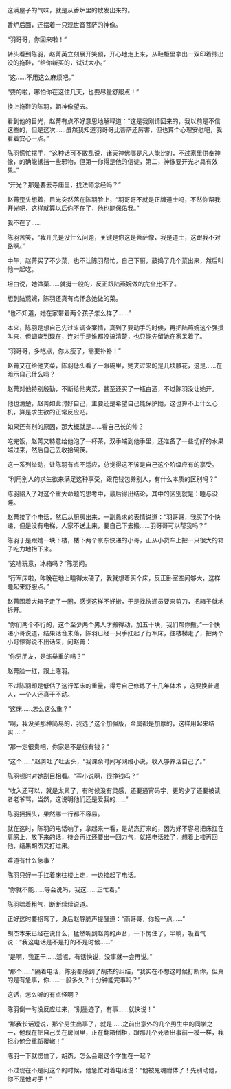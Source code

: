 这满屋子的气味，就是从香炉里的散发出来的。

香炉后面，还摆着一只观世音菩萨的神像。

“羽哥哥，你回来啦！”

转头看到陈羽，赵菁英立刻展开笑颜，开心地走上来，从鞋柜里拿出一双印着熊出没的拖鞋，“给你新买的，试试大小。”

“这……不用这么麻烦吧。”

“要的啦，哪怕你在这住几天，也要尽量舒服点！”

换上拖鞋的陈羽，朝神像望去。

看到他的目光，赵菁有点不好意思地解释道：“这是我刚请回来的，我以前是不信这些的，但是这次……虽然我知道羽哥哥比菩萨还厉害，但也算个心理安慰吧，我看着安心一点。”

陈羽慌忙摆手，“这种话可不敢乱说，诸天神佛哪是凡人能比的，不过家里供奉神像，的确能抵挡一些邪物，但第一你得是他的信徒，第二，神像要开光才具有效果。”

“开光？那是要去寺庙里，找法师念经吗？”

赵菁歪头想着，目光突然落在陈羽脸上，“羽哥哥不就是正牌道士吗，不然你帮我开光吧，这样就算以后你不在了，他也能保佑我。”

我不在了……

陈羽苦笑，“我开光是没什么问题，关键是你这是菩萨像，我是道士，这跟我不对路啊。”

中午，赵菁买了不少菜，也不让陈羽帮忙，自己下厨，鼓捣了几个菜出来，然后叫他一起吃。

坦白说，她做菜……就挺一般的，反正跟陆燕婉做的完全比不了。

想到陆燕婉，陈羽还真有点怀念她做的菜。

“也不知道，她在家带着两个孩子怎么样了……”

本来，陈羽是想自己先过来调查案情，真到了要动手的时候，再把陆燕婉这个强援叫来，但调查到现在，连对手是谁都没搞清楚，也只能先留她在家呆着了。

“羽哥哥，多吃点，你太瘦了，需要补补！”

赵菁又在给他夹菜，陈羽低头看了一眼碗里，她夹过来的是几块腰花，这是……在暗示自己什么吗？

赵菁对他特别殷勤，不断给他夹菜，甚至还买了一瓶白酒，不过陈羽没让她开。

他也清楚，赵菁如此讨好自己，主要还是希望自己能保护她，这也算不上什么心机，算是求生欲的正常反应吧。

如果还有别的原因，那大概就是……看自己长的帅？

吃完饭，赵菁又特意给他泡了一杯茶，双手端到他手里，还准备了一些切好的水果端过来，然后自己去收拾碗筷。

这一系列举动，让陈羽有点不适应，总觉得这不该是自己这个阶级应有的享受。

“利用别人的求生欲来满足这种享受，跟花钱包养别人，有什么本质的区别吗？”

陈羽陷入了对这个重大命题的思考中，最后得出结论，其中的区别就是：睡与没睡。

赵菁接了个电话，然后从厨房出来，一副恳求的表情说道：“羽哥哥，我买了个快递，但是没有电梯，人家不送上来，要自己下去搬……羽哥哥可以帮我吗？”

陈羽于是跟她一块下楼，楼下两个京东快递的小哥，正从小货车上把一只很大的箱子吃力地抬下来。

“这啥玩意，冰箱吗？”陈羽问。

“行军床啦，昨晚在地上睡得太硬了，我就想着买个床，反正卧室空间够大，这样睡起来舒服点。”

赵菁围着大箱子走了一圈，感觉这样不好搬，于是找快递员要来剪刀，把箱子就地拆开。

“你们两个不行的，这个至少两个男人才搬得动，加五十块，我们帮你搬。”一个快递小哥说道，结果话音未落，陈羽已经一只手扛起了行军床，往楼梯走了，把两个小哥惊得说不出话来，问赵菁：

“你男朋友，是练举重的吗？”

赵菁脸一红，跟上陈羽。

不过陈羽却是低估了这行军床的重量，得亏自己修炼了十几年体术 ，这要换普通人，一个人还真干不动。

“这床……怎么这么重？”

“啊，我没买那种简易的，我选了这个加强版，金属都是加厚的，这样用起来结实……”

“那一定很贵吧，你家是不是很有钱？”

“这个……”赵菁吐了吐舌头，“我课余时间写网络小说，收入够养活自己了。”

陈羽顿时对她刮目相看。“写小说啊，很挣钱吗？”

“收入还可以，就是太累了，有时候没有灵感，还要通宵码字，更的少了还要被读者老爷骂，当然，这说明他们还是爱我的……”

陈羽摇摇头，果然哪一行都不容易。

就在这时，陈羽的电话响了，拿起来一看，是胡杰打来的，因为好不容易把床扛在肩膀上，放下来的话，待会再扛还要出一回力气，就把电话挂了，想着上楼再回他，结果胡杰又打过来。

难道有什么急事？

陈羽只好一手扛着床往楼上走，一边接起了电话。

“你就不能……等会说吗，我这……正忙着。”

陈羽喘着粗气，断断续续说道。

正好这时要拐弯了，身后赵静脆声提醒道：“雨哥哥，你轻一点……”

胡杰本来已经在说什么，猛然听到赵菁的声音，一下愣住了，半晌，吸着气说：“我这电话是不是打的不是时候……”

“是啊，我正干……活呢，有话快说，没事就一会再说。”

“那个……”隔着电话，陈羽都感到了胡杰的纠结，“我实在不想这时候打断你，但真的是有急事，你……一般多久？十分钟能完事吗？”

这话，怎么听的有点怪啊？

陈羽倒一时没反应过来，“别墨迹了，有事……就快说！”

“那我长话短说，那个男生出事了，就是……之前出意外的几个男生中的同学之一，他现在把自己关在房间里，正在翻箱倒柜，跟那几个死者出事前一模一样，我担心他会重蹈覆辙！”

陈羽一下就愣住了，胡杰，怎么会跟这个学生在一起？

不过现在不是问这个的时候，他急忙对着电话说：“他被鬼魂附体了！先别动他，你不是他对手！”
